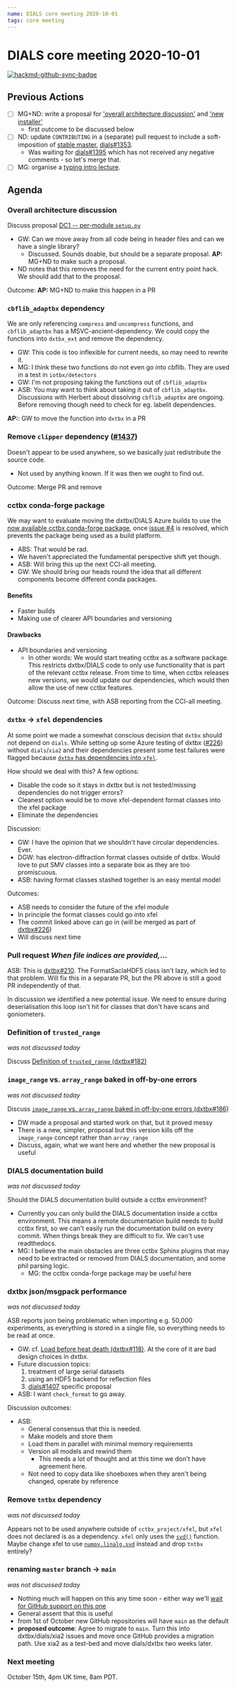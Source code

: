 ```yaml
---
name: DIALS core meeting 2020-10-01
tags: core meeting
---
```


# DIALS core meeting 2020-10-01

[![hackmd-github-sync-badge](https://hackmd.io/DgbAANUsTDKAmlTK32ZNoQ/badge)](https://hackmd.io/DgbAANUsTDKAmlTK32ZNoQ)

## Previous Actions

* [ ] MG+ND: write a proposal for ['overall architecture discussion'](https://dials.github.io/kb/core/20200903) and ['new installer'](https://dials.github.io/kb/core/20200903)
    * first outcome to be discussed below
* [ ] ND: update `CONTRIBUTING` in a (separate) pull request to include a soft-imposition of [stable master](https://dials.github.io/kb/core/20200903), [dials#1353](https://github.com/dials/dials/issues/1353).
    * Was waiting for [dials#1395](https://github.com/dials/dials/pull/1395) which has not received any negative comments - so let's merge that.
* [ ] MG: organise a [typing intro lecture](https://dials.github.io/kb/core/20200917).

## Agenda

### Overall architecture discussion
Discuss proposal [DC1 -- per-module `setup.py`](https://hackmd.io/@dials/B11SXgTND)

* GW: Can we move away from all code being in header files and can we have a single library?
    * Discussed. Sounds doable, but should be a separate proposal. **AP:** MG+ND to make such a proposal.
* ND notes that this removes the need for the current entry point hack. We should add that to the proposal.

Outcome: **AP:** MG+ND to make this happen in a PR

### `cbflib_adaptbx` dependency
We are only referencing `compress` and `uncompress` functions, and `cbflib_adaptbx` has a MSVC-ancient-dependency. We could copy the functions into `dxtbx_ext` and remove the dependency.

* GW: This code is too inflexible for current needs, so may need to rewrite it.
* MG: I think these two functions do not even go into cbflib. They are used in a test in `iotbx/detectors`
* GW: I'm not proposing taking the functions out of `cbflib_adaptbx`
* ASB: You may want to think about taking it out of `cbflib_adaptbx`. Discussions with Herbert about dissolving `cbflib_adaptbx` are ongoing. Before removing though need to check for eg. labelit dependencies.

**AP:**: GW to move the function into `dxtbx` in a PR

### Remove `clipper` dependency ([#1437](https://github.com/dials/dials/pull/1437))
Doesn't appear to be used anywhere, so we basically just redistribute the source code.

* Not used by anything known. If it was then we ought to find out.

Outcome: Merge PR and remove

### cctbx conda-forge package
We may want to evaluate moving the dxtbx/DIALS Azure builds to use the [now available cctbx conda-forge package](https://github.com/conda-forge/cctbx-base-feedstock), once [issue #4](https://github.com/conda-forge/cctbx-base-feedstock/issues/4) is resolved, which prevents the package being used as a build platform.

* ABS: That would be rad.
* We haven't appreciated the fundamental perspective shift yet though.
* ASB: Will bring this up the next CCI-all meeting.
* GW: We should bring our heads round the idea that all different components become different conda packages.

#### Benefits
* Faster builds
* Making use of clearer API boundaries and versioning

#### Drawbacks
* API boundaries and versioning
    * In other words: We would start treating cctbx as a software package. This restricts dxtbx/DIALS code to only use functionality that is part of the relevant cctbx release. From time to time, when cctbx releases new versions, we would update our dependencies, which would then allow the use of new cctbx features.

Outcome: Discuss next time, with ASB reporting from the CCI-all meeting.

### `dxtbx` → `xfel` dependencies

At some point we made a somewhat conscious decision that `dxtbx` should not depend on `dials`. While setting up some Azure testing of dxtbx ([#226](https://github.com/cctbx/dxtbx/pull/226)) without `dials`/`xia2` and their dependencies present some test failures were flagged because [`dxtbx` has dependencies into `xfel`](https://github.com/cctbx/dxtbx/commit/d25c9304601aea6725fa073855ff3c553840d184).

How should we deal with this? A few options:
* Disable the code so it stays in dxtbx but is not tested/missing dependencies do not trigger errors?
* Cleanest option would be to move xfel-dependent format classes into the xfel package
* Eliminate the dependencies

Discussion:
* GW: I have the opinion that we shouldn't have circular dependencies. Ever.
* DGW: has electron-diffraction format classes outside of dxtbx. Would love to put SMV classes into a separate box as they are too promiscuous.
* ASB: having format classes stashed together is an easy mental model

Outcomes:
* ASB needs to consider the future of the xfel module
* In principle the format classes could go into xfel
* The commit linked above can go in (will be merged as part of [dxtbx#226](https://github.com/cctbx/dxtbx/pull/226))
* Will discuss next time

### Pull request *When file indices are provided,...*

ASB: This is [dxtbx#210](https://github.com/cctbx/dxtbx/pull/210). The FormatSaclaHDF5 class isn't lazy, which led to that problem. Will fix this in a separate PR, but the PR above is still a good PR independently of that.

In discussion we identified a new potential issue. We need to ensure during deserialisation this loop isn't hit for classes that don't have scans and goniometers.

### Definition of `trusted_range`
*was not discussed today*

Discuss [Definition of `trusted_range` (dxtbx#182)](https://github.com/cctbx/dxtbx/issues/182)

### `image_range` vs. `array_range` baked in off-by-one errors
*was not discussed today*

Discuss [`image_range` vs. `array_range` baked in off-by-one errors (dxtbx#186)](https://github.com/cctbx/dxtbx/issues/186)
* DW made a proposal and started work on that, but it proved messy
* There is a new, simpler, proposal but this version kills off the `image_range` concept rather than `array_range`
* Discuss, again, what we want here and whether the new proposal is useful

### DIALS documentation build
*was not discussed today*

Should the DIALS documentation build outside a cctbx environment?

* Currently you can only build the DIALS documentation inside a cctbx environment. This means a remote documentation build needs to build cctbx first, so we can't easily run the documentation build on every commit. When things break they are difficult to fix. We can't use readthedocs.
* MG: I believe the main obstacles are three cctbx Sphinx plugins that may need to be extracted or removed from DIALS documentation, and some phil parsing logic.
    * MG: the cctbx conda-forge package may be useful here

### dxtbx json/msgpack performance
*was not discussed today*

ASB reports json being problematic when importing e.g. 50,000 experiments, as everything is stored in a single file, so everything needs to be read at once.

* GW: cf. [Load before heat death (dxtbx#118)](https://github.com/cctbx/dxtbx/pull/118). At the core of it are bad design choices in dxtbx.
* Future discussion topics:
    1. treatment of large serial datasets
    2. using an HDF5 backend for reflection files
    3. [dials#1407](https://github.com/dials/dials/issues/1407) specific proposal
* ASB: I want `check_format` to go away.

Discussion outcomes:

* ASB:
    * General consensus that this is needed.
    * Make models and store them
    * Load them in parallel with minimal memory requirements
    * Version all models and rewind them
        * This needs a lot of thought and at this time we don't have agreement here.
    * Not need to copy data like shoeboxes when they aren't being changed, operate by reference

### Remove `tntbx` dependency
*was not discussed today*

Appears not to be used anywhere outside of `cctbx_project/xfel`, but `xfel` does not declared is as a dependency. `xfel` only uses the [`svd()`](https://github.com/dials/tntbx/blob/master/tntbx/__init__.py#L7) function. Maybe change xfel to use [`numpy.linalg.svd`](https://numpy.org/doc/stable/reference/generated/numpy.linalg.svd.html) instead and drop `tntbx` entirely?

### renaming `master` branch → `main`
*was not discussed today*

* Nothing much will happen on this any time soon - either way we'll [wait for GitHub support on this one](https://github.com/github/renaming)
* General assent that this is useful
* from 1st of October new GitHub repositories will have `main` as the default
* **proposed outcome**: Agree to migrate to `main`. Turn this into dxtbx/dials/xia2 issues and move once GitHub provides a migration path. Use xia2 as a test-bed and move dials/dxtbx two weeks later.

### Next meeting
October 15th, 4pm UK time, 8am PDT.